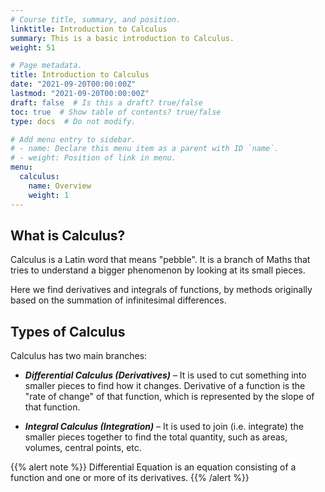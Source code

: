 ```yaml
---
# Course title, summary, and position.
linktitle: Introduction to Calculus
summary: This is a basic introduction to Calculus.
weight: 51

# Page metadata.
title: Introduction to Calculus
date: "2021-09-20T00:00:00Z"
lastmod: "2021-09-20T00:00:00Z"
draft: false  # Is this a draft? true/false
toc: true  # Show table of contents? true/false
type: docs  # Do not modify.

# Add menu entry to sidebar.
# - name: Declare this menu item as a parent with ID `name`.
# - weight: Position of link in menu.
menu:
  calculus:
    name: Overview
    weight: 1
---
```


## What is Calculus?

Calculus is a Latin word that means "pebble". It is a branch of Maths that tries to understand a bigger phenomenon by looking at its small pieces.

Here we find derivatives and integrals of functions, by methods originally based on the summation of infinitesimal differences. 


## Types of Calculus

Calculus has two main branches:

* ***Differential Calculus (Derivatives)*** – It is used to cut something into smaller pieces to find how it changes. Derivative of a function is the "rate of change" of that function, which is represented by the slope of that function. 

* ***Integral Calculus (Integration)*** – It is used to join (i.e. integrate) the smaller pieces together to find the total quantity, such as areas, volumes, central points, etc.

{{% alert note %}}
Differential Equation is an equation consisting of a function and one or more of its derivatives. 
{{% /alert %}}

